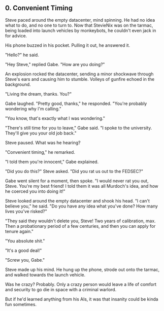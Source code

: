 ## 0. Convenient Timing

Steve paced around the empty datacenter, mind spinning. He had no idea what to do, and no one to turn to. Now that StevieNix was on the tarmac, being loaded into launch vehicles by monkeybots, he couldn't even jack in for advice.

His phone buzzed in his pocket. Pulling it out, he answered it.

"Hello?" he said.

"Hey Steve," replied Gabe. "How are you doing?"

An explosion rocked the datacenter, sending a minor shockwave through Steve's ears and causing him to stumble. Volleys of gunfire echoed in the background.

"Living the dream, thanks. You?"

Gabe laughed. "Pretty good, thanks," he responded. "You're probably wondering why I'm calling."

"You know, that's exactly what I was wondering."

"There's still time for you to leave," Gabe said. "I spoke to the university. They'll give you your old job back."

Steve paused. What was he hearing?

"Convenient timing," he remarked.

"I told them you're innocent," Gabe explained.

"Did you do this?" Steve asked. "Did you rat us out to the FEDSEC?"

Gabe went silent for a moment, then spoke. "I would never rat you out, Steve. You're my best friend! I told them it was all Murdoch's idea, and how he coerced you into doing it!"

Steve looked around the empty datacenter and shook his head. "I can't believe you," he said. "Do you have any idea what you've done? How many lives you've risked?"

"They said they wouldn't delete you, Steve! Two years of calibration, max. Then a probationary period of a few centuries, and then you can apply for tenure again."

"You absolute shit."

"It's a good deal!"

"Screw you, Gabe."

Steve made up his mind. He hung up the phone, strode out onto the tarmac, and walked towards the launch vehicle. 

Was he crazy? Probably. Only a crazy person would leave a life of comfort and security to go die in space with a criminal warlord.

But if he'd learned anything from his AIs, it was that insanity could be kinda fun sometimes.
